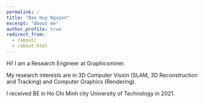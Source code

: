 ```yaml
---
permalink: /
title: "Bao Huy Nguyen"
excerpt: "About me"
author_profile: true
redirect_from: 
  - /about/
  - /about.html
---
```


Hi! I am a Research Engineer at Graphicsminer.

My research interests are in 3D Computer Vision (SLAM, 3D Reconstruction and Tracking) and Computer Graphics (Rendering).

I received BE in Ho Chi Minh city University of Technology in 2021.

